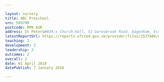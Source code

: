 ```yaml
---

layout: nursery
title: ABC Preschool
urn: 509798
postcode: RM9 6UR
address: St Peter&#039;s Church Hall, 52 Goresbrook Road, Dagenham, Essex, RM9 6UR
latestReportUrl: https://reports.ofsted.gov.uk/provider/files/2537886/urn/509798.pdf
teaching: 2
development: 2
leadership: 2
outcomes: 2
overall: 2
date: 01 April 2018 
datePublish: 7 January 2016

---
```

